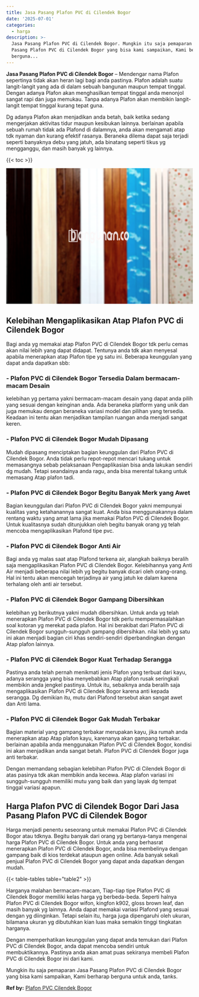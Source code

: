 ```yaml
---
title: Jasa Pasang Plafon PVC di Cilendek Bogor
date: '2025-07-01'
categories:
  - harga
description: >-
  Jasa Pasang Plafon PVC di Cilendek Bogor. Mungkin itu saja pemaparan Jasa
  Pasang Plafon PVC di Cilendek Bogor yang bisa kami sampaikan, Kami berharap
  berguna...
---
```


**Jasa Pasang Plafon PVC di Cilendek Bogor** – Mendengar nama Plafon sepertinya tidak akan heran lagi bagi anda pastinya. Plafon adalah suatu langit-langit yang ada di dalam sebuah bangunan maupun tempat tinggal. Dengan adanya Plafon akan menghasilkan tempat tinggal anda menonjol sangat rapi dan juga memukau. Tanpa adanya Plafon akan membikin langit-langit tempat tinggal kurang tepat guna.

Dg adanya Plafon akan menjadikan anda betah, baik ketika sedang mengerjakan aktivitas tidur maupun kesibukan lainnya. berlainan apabila sebuah rumah tidak ada Plafond di dalamnya, anda akan mengamati atap tdk nyaman dan kurang efektif rasanya. Beraneka dilema dapat saja terjadi seperti banyaknya debu yang jatuh, ada binatang seperti tikus yg mengganggu, dan masih banyak yg lainnya.

{{< toc >}}

![Jasa Pasang Plafon PVC di Cilendek Bogor](/images/flafond-pvc-murah20.png)

## Kelebihan Mengaplikasikan Atap Plafon PVC di Cilendek Bogor

Bagi anda yg memakai atap Plafon PVC di Cilendek Bogor tdk perlu cemas akan nilai lebih yang dapat didapat. Tentunya anda tdk akan menyesal apabila menerapkan atap Plafon tipe yg satu ini. Beberapa keunggulan yang dapat anda dapatkan sbb:

### \- Plafon PVC di Cilendek Bogor Tersedia Dalam bermacam-macam Desain

kelebihan yg pertama yakni bermacam-macam desain yang dapat anda pilih yang sesuai dengan keinginan anda. Ada beraneka platform yang unik dan juga memukau dengan beraneka variasi model dan pilihan yang tersedia. Keadaan ini tentu akan menjadikan tampilan ruangan anda menjadi sangat keren.

### \- Plafon PVC di Cilendek Bogor Mudah Dipasang

Mudah dipasang menciptakan bagian keunggulan dari Plafon PVC di Cilendek Bogor. Anda tidak perlu repot-repot mencari tukang untuk memasangnya sebab pelaksanaan Pengaplikasian bisa anda lakukan sendiri dg mudah. Tetapi seandainya anda ragu, anda bisa merental tukang untuk memasang Atap plafon tadi.

### \- Plafon PVC di Cilendek Bogor Begitu Banyak Merk yang Awet

Bagian keunggulan dari Plafon PVC di Cilendek Bogor yakni mempunyai kualitas yang ketahanannya sangat kuat. Anda bisa menggunakannya dalam rentang waktu yang amat lama jika memakai Plafon PVC di Cilendek Bogor. Untuk kualitasnya sudah ditunjukkan oleh begitu banyak orang yg telah mencoba mengaplikasikan Plafond tipe pvc.

### \- Plafon PVC di Cilendek Bogor Anti Air

Bagi anda yg malas saat atap Plafond terkena air, alangkah baiknya beralih saja mengaplikasikan Plafon PVC di Cilendek Bogor. Kelebihannya yang Anti Air menjadi beberapa nilai lebih yg begitu banyak dicari oleh orang-orang. Hal ini tentu akan mencegah terjadinya air yang jatuh ke dalam karena terhalang oleh anti air tersebut.

### \- Plafon PVC di Cilendek Bogor Gampang Dibersihkan

kelebihan yg berikutnya yakni mudah dibersihkan. Untuk anda yg telah menerapkan Plafon PVC di Cilendek Bogor tdk perlu mempermasalahkan soal kotoran yg merekat pada plafon. Hal ini berakibat dari Plafon PVC di Cilendek Bogor sungguh-sungguh gampang dibersihkan. nilai lebih yg satu ini akan menjadi bagian ciri khas sendiri-sendiri diperbandingkan dengan Atap plafon lainnya.

### \- Plafon PVC di Cilendek Bogor Kuat Terhadap Serangga

Pastinya anda telah pernah menikmati jenis Plafon yang terbuat dari kayu, adanya serangga yang bisa menyebabkan Atap plafon rusak seringkali membikin anda jengkel pastinya. Untuk itu, sebaiknya anda beralih saja mengaplikasikan Plafon PVC di Cilendek Bogor karena anti kepada serangga. Dg demikian itu, mutu dari Plafond tersebut akan sangat awet dan Anti lama.

### \- Plafon PVC di Cilendek Bogor Gak Mudah Terbakar

Bagian material yang gampang terbakar merupakan kayu, jika rumah anda menerapkan atap Atap plafon kayu, karenanya akan gampang terbakar. berlainan apabila anda menggunakan Plafon PVC di Cilendek Bogor, kondisi ini akan menjadikan anda sangat betah. Plafon PVC di Cilendek Bogor juga anti terbakar.

Dengan memandang sebagian kelebihan Plafon PVC di Cilendek Bogor di atas pasinya tdk akan membikin anda kecewa. Atap plafon variasi ini sungguh-sungguh memiliki mutu yang baik dan yang layak dg tempat tinggal variasi apapun.

## Harga Plafon PVC di Cilendek Bogor Dari Jasa Pasang Plafon PVC di Cilendek Bogor

Harga menjadi penentu seseorang untuk memakai Plafon PVC di Cilendek Bogor atau tdknya. Begitu banyak dari orang yg bertanya-tanya mengenai harga Plafon PVC di Cilendek Bogor. Untuk anda yang berhasrat menerapkan Plafon PVC di Cilendek Bogor, anda bisa membelinya dengan gampang baik di kios terdekat ataupun agen online. Ada banyak sekali penjual Plafon PVC di Cilendek Bogor yang dapat anda dapatkan dengan mudah.

{{< table-tables table="table2" >}}

Harganya malahan bermacam-macam, Tiap-tiap tipe Plafon PVC di Cilendek Bogor memiliki kelas harga yg berbeda-beda. Seperti halnya Plafon PVC di Cilendek Bogor wifon, kingfon k902, gloss brown leaf, dan masih banyak yg lainnya. Anda dapat memakai variasi Plafond yang sesuai dengan yg diinginkan. Tetapi selain itu, harga juga dipengaruhi oleh ukuran, bilamana ukuran yg dibutuhkan kian luas maka semakin tinggi tingkatan harganya.

Dengan memperhatikan keunggulan yang dapat anda temukan dari Plafon PVC di Cilendek Bogor, anda dapat mencoba sendiri untuk membuktikannya. Pastinya anda akan amat puas sekiranya membeli Plafon PVC di Cilendek Bogor ini dari kami.

Mungkin itu saja pemaparan Jasa Pasang Plafon PVC di Cilendek Bogor yang bisa kami sampaikan, Kami berharap berguna untuk anda, tanks.

**Ref by:** [Plafon PVC Cilendek Bogor](https://id.wikipedia.org/wiki/Plafon)
